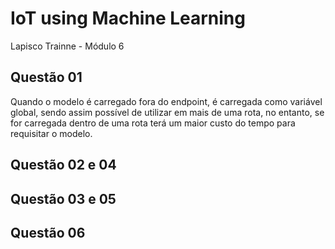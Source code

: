 # IoT using Machine Learning
Lapisco Trainne - Módulo 6

## Questão 01
Quando o modelo é carregado fora do endpoint, é carregada como variável global, sendo assim possível de utilizar em mais de uma rota, no entanto, se for carregada dentro de uma rota terá um maior custo do tempo para requisitar o modelo.

## Questão 02 e 04

## Questão 03 e 05

## Questão 06
